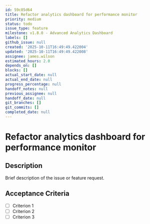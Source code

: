 ```yaml
---
id: 59c85d64
title: Refactor analytics dashboard for performance monitor
priority: medium
status: todo
issue_type: feature
milestone: v1.8.0 - Advanced Analytics Dashboard
labels: []
github_issue: null
created: '2025-10-11T16:49:49.422004'
updated: '2025-10-11T16:49:49.422008'
assignee: james.wilson
estimated_hours: 2.0
depends_on: []
blocks: []
actual_start_date: null
actual_end_date: null
progress_percentage: null
handoff_notes: null
previous_assignee: null
handoff_date: null
git_branches: []
git_commits: []
completed_date: null
---
```


# Refactor analytics dashboard for performance monitor

## Description

Brief description of the issue or feature request.

## Acceptance Criteria

- [ ] Criterion 1
- [ ] Criterion 2
- [ ] Criterion 3